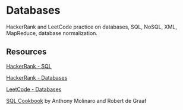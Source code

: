 # Databases

HackerRank and LeetCode practice on databases, SQL, NoSQL, XML, MapReduce, database normalization.

## Resources

[HackerRank - SQL](https://www.hackerrank.com/domains/sql)

[HackerRank - Databases](https://www.hackerrank.com/domains/databases)

[LeetCode - Databases](https://leetcode.com/problemset/database/)

[SQL Cookbook](https://www.oreilly.com/library/view/sql-cookbook/0596009763/) by Anthony Molinaro and Robert de Graaf
